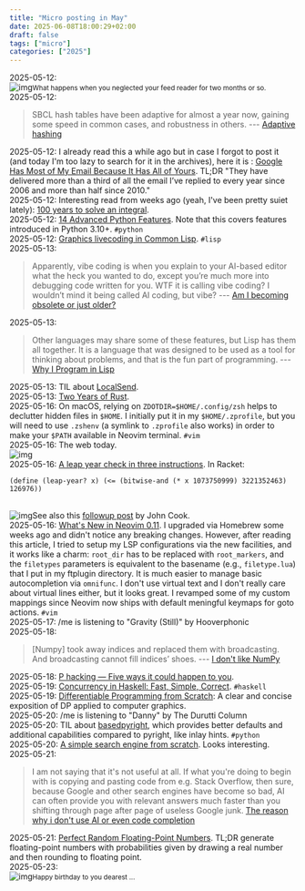```yaml
---
title: "Micro posting in May"
date: 2025-06-08T18:00:29+02:00
draft: false
tags: ["micro"]
categories: ["2025"]
---
```


<a href="#" style="text-decoration: none;">2025-05-12</a>: <br>![img](/img/2025-05-12-13-30-09)<small>What happens when you neglected your feed reader for two months or so.</small><br>
<a href="#" style="text-decoration: none;">2025-05-12</a>:

> SBCL hash tables have been adaptive for almost a year now, gaining some speed in common cases, and robustness in others. --- [Adaptive hashing](https://quotenil.com/adaptive-hashing.html)<br>

<a href="#" style="text-decoration: none;">2025-05-12</a>: I already read this a while ago but in case I forgot to post it (and today I'm too lazy to search for it in the archives), here it is : [Google Has Most of My Email Because It Has All of Yours](https://mako.cc/copyrighteous/google-has-most-of-my-email-because-it-has-all-of-yours). TL;DR "They have delivered more than a third of all the email I’ve replied to every year since 2006 and more than half since 2010."<br>
<a href="#" style="text-decoration: none;">2025-05-12</a>: Interesting read from weeks ago (yeah, I've been pretty suiet lately): [100 years to solve an integral](https://liorsinai.github.io/mathematics/2020/08/27/secant-mercator.html).<br>
<a href="#" style="text-decoration: none;">2025-05-12</a>: [14 Advanced Python Features](https://blog.edward-li.com/tech/advanced-python-features/). Note that this covers features introduced in Python 3.10+. `#python`<br>
<a href="#" style="text-decoration: none;">2025-05-12</a>: [Graphics livecoding in Common Lisp](https://kevingal.com/blog/cl-livecoding.html). `#lisp`<br>
<a href="#" style="text-decoration: none;">2025-05-13</a>:

> Apparently, vibe coding is when you explain to your AI-based editor what the heck you wanted to do, except you’re much more into debugging code written for you. WTF it is calling vibe coding? I wouldn’t mind it being called AI coding, but vibe? --- [Am I becoming obsolete or just older?](https://andreyor.st/posts/2025-04-22-am-i-becoming-obsolete-or-just-older/)<br>

<a href="#" style="text-decoration: none;">2025-05-13</a>:

> Other languages may share some of these features, but Lisp has them all together. It is a language that was designed to be used as a tool for thinking about problems, and that is the fun part of programming. --- [Why I Program in Lisp](https://funcall.blogspot.com/2025/04/why-i-program-in-lisp.html)<br>

<a href="#" style="text-decoration: none;">2025-05-13</a>: TIL about [LocalSend](https://localsend.org/).<br>
<a href="#" style="text-decoration: none;">2025-05-13</a>: [Two Years of Rust](https://borretti.me/article/two-years-of-rust).<br>
<a href="#" style="text-decoration: none;">2025-05-16</a>: On macOS, relying on `ZDOTDIR=$HOME/.config/zsh` helps to declutter hidden files in `$HOME`. I initially put it in my `$HOME/.zprofile`, but you will need to use `.zshenv` (a symlink to `.zprofile` also works) in order to make your `$PATH` available in Neovim terminal. `#vim`<br>
<a href="#" style="text-decoration: none;">2025-05-16</a>: The web today.<br>![img](/img/2025-05-16-11-49-15.png)<br>
<a href="#" style="text-decoration: none;">2025-05-16</a>: [A leap year check in three instructions](https://hueffner.de/falk/blog/a-leap-year-check-in-three-instructions.html). In Racket:

```racket
(define (leap-year? x) (<= (bitwise-and (* x 1073750999) 3221352463) 126976))
```
<br>![img](/img/2025-05-16-16-26-02.png)See also this [followup post](https://www.johndcook.com/blog/2025/05/20/a-bit-twiddling-marvel/) by John Cook.<br>
<a href="#" style="text-decoration: none;">2025-05-16</a>: [What's New in Neovim 0.11](https://gpanders.com/blog/whats-new-in-neovim-0-11/). I upgraded via Homebrew some weeks ago and didn't notice any breaking changes. However, after reading this article, I tried to setup my LSP configurations via the new facilities, and it works like a charm: `root_dir` has to be replaced with `root_markers`, and the `filetypes` parameters is equivalent to the basename (e.g., `filetype.lua`) that I put in my ftplugin directory. It is much easier to manage basic autocompletion via `omnifunc`. I don't use virtual text and I don't really care about virtual lines either, but it looks great. I revamped some of my custom mappings since Neovim now ships with default meningful keymaps for goto actions. `#vim`<br>
<a href="#" style="text-decoration: none;">2025-05-17</a>: /me is listening to "Gravity (Still)" by Hooverphonic<br>
<a href="#" style="text-decoration: none;">2025-05-18</a>:

> [Numpy] took away indices and replaced them with broadcasting. And broadcasting cannot fill indices’ shoes. --- [I don't like NumPy](https://dynomight.net/numpy/)<br>

<a href="#" style="text-decoration: none;">2025-05-18</a>: [P hacking — Five ways it could happen to you](https://www.nature.com/articles/d41586-025-01246-1).<br>
<a href="#" style="text-decoration: none;">2025-05-19</a>: [Concurrency in Haskell: Fast, Simple, Correct](https://bitbashing.io/haskell-concurrency.html). `#haskell`<br>
<a href="#" style="text-decoration: none;">2025-05-19</a>: [Differentiable Programming from Scratch](https://thenumb.at/Autodiff/): A clear and concise exposition of DP applied to computer graphics.<br>
<a href="#" style="text-decoration: none;">2025-05-20</a>: /me is listening to "Danny" by The Durutti Column<br>
<a href="#" style="text-decoration: none;">2025-05-20</a>: TIL about [basedpyright](https://docs.basedpyright.com/latest/), which provides better defaults and additional capabilities compared to pyright, like inlay hints. `#python`<br>
<a href="#" style="text-decoration: none;">2025-05-20</a>: [A simple search engine from scratch](https://bernsteinbear.com/blog/simple-search/). Looks interesting.<br>
<a href="#" style="text-decoration: none;">2025-05-21</a>:

> I am not saying that it's not useful at all. If what you're doing to begin with is copying and pasting code from e.g. Stack Overflow, then sure, because Google and other search engines have become so bad, AI can often provide you with relevant answers much faster than you shifting through page after page of useless Google junk. [The reason why i don't use AI or even code completion](https://unixdigest.com/articles/the-reason-why-i-dont-use-ai-or-even-code-completion.html)<br>

<a href="#" style="text-decoration: none;">2025-05-21</a>: [Perfect Random Floating-Point Numbers](https://specbranch.com/posts/fp-rand/). TL;DR generate floating-point numbers with probabilities given by drawing a real number and then rounding to floating point.<br>
<a href="#" style="text-decoration: none;">2025-05-23</a>: <br>![img](/img/papillon.jpg)<small>Happy birthday to you dearest ...</small><br>
